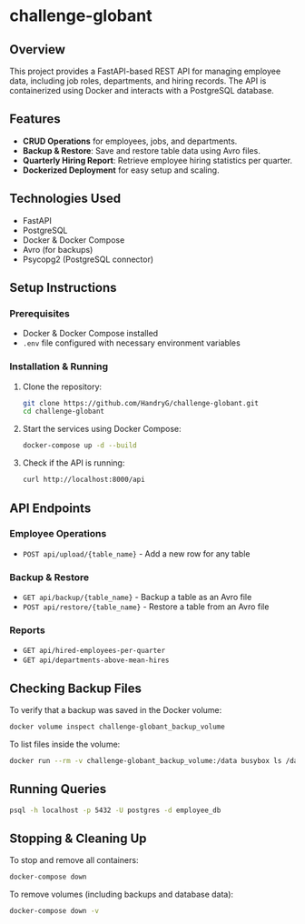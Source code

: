 # challenge-globant

## Overview
This project provides a FastAPI-based REST API for managing employee data, including job roles, departments, and hiring records. The API is containerized using Docker and interacts with a PostgreSQL database.

## Features
- **CRUD Operations** for employees, jobs, and departments.
- **Backup & Restore**: Save and restore table data using Avro files.
- **Quarterly Hiring Report**: Retrieve employee hiring statistics per quarter.
- **Dockerized Deployment** for easy setup and scaling.

## Technologies Used
- FastAPI
- PostgreSQL
- Docker & Docker Compose
- Avro (for backups)
- Psycopg2 (PostgreSQL connector)

## Setup Instructions

### Prerequisites
- Docker & Docker Compose installed
- `.env` file configured with necessary environment variables

### Installation & Running
1. Clone the repository:
   ```sh
   git clone https://github.com/HandryG/challenge-globant.git
   cd challenge-globant
   ```

2. Start the services using Docker Compose:
   ```sh
   docker-compose up -d --build
   ```

3. Check if the API is running:
   ```sh
   curl http://localhost:8000/api
   ```

## API Endpoints

### Employee Operations

- `POST api/upload/{table_name}` - Add a new row for any table

### Backup & Restore
- `GET api/backup/{table_name}` - Backup a table as an Avro file
- `POST api/restore/{table_name}` - Restore a table from an Avro file

### Reports
- `GET api/hired-employees-per-quarter` 
- `GET api/departments-above-mean-hires` 
  
## Checking Backup Files
To verify that a backup was saved in the Docker volume:
```sh
docker volume inspect challenge-globant_backup_volume
```
To list files inside the volume:
```sh
docker run --rm -v challenge-globant_backup_volume:/data busybox ls /data
```

## Running Queries

```sh
psql -h localhost -p 5432 -U postgres -d employee_db
```

## Stopping & Cleaning Up
To stop and remove all containers:
```sh
docker-compose down
```
To remove volumes (including backups and database data):
```sh
docker-compose down -v
```

